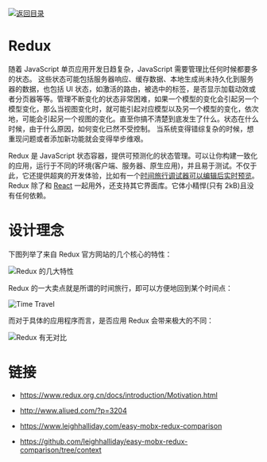 [![返回目录](https://i.postimg.cc/50XLzC7C/image.png)](https://parg.co/UGZ)

# Redux

随着 JavaScript 单页应用开发日趋复杂，JavaScript 需要管理比任何时候都要多的状态。 这些状态可能包括服务器响应、缓存数据、本地生成尚未持久化到服务器的数据，也包括 UI 状态，如激活的路由，被选中的标签，是否显示加载动效或者分页器等等。管理不断变化的状态非常困难，如果一个模型的变化会引起另一个模型变化，那么当视图变化时，就可能引起对应模型以及另一个模型的变化，依次地，可能会引起另一个视图的变化。直至你搞不清楚到底发生了什么。状态在什么时候，由于什么原因，如何变化已然不受控制。 当系统变得错综复杂的时候，想重现问题或者添加新功能就会变得举步维艰。

Redux 是 JavaScript 状态容器，提供可预测化的状态管理。可以让你构建一致化的应用，运行于不同的环境(客户端、服务器、原生应用)，并且易于测试。不仅于此，它还提供超爽的开发体验，比如有一个[时间旅行调试器可以编辑后实时预览](https://github.com/gaearon/redux-devtools)。Redux 除了和 [React](https://facebook.github.io/react/) 一起用外，还支持其它界面库。它体小精悍(只有 2kB)且没有任何依赖。

# 设计理念

下图列举了来自 Redux 官方网站的几个核心的特性：

![Redux 的几大特性](https://s2.ax1x.com/2019/10/07/uWSmp6.png)

Redux 的一大卖点就是所谓的时间旅行，即可以方便地回到某个时间点：

![Time Travel](https://s2.ax1x.com/2019/10/26/KBdNwT.png)

而对于具体的应用程序而言，是否应用 Redux 会带来极大的不同：

![Redux 有无对比](https://s2.ax1x.com/2019/09/01/n9la5j.png)

# 链接

- https://www.redux.org.cn/docs/introduction/Motivation.html

- http://www.aliued.com/?p=3204

- https://www.leighhalliday.com/easy-mobx-redux-comparison

- https://github.com/leighhalliday/easy-mobx-redux-comparison/tree/context
